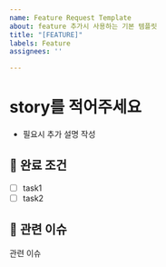 ```yaml
---
name: Feature Request Template
about: feature 추가시 사용하는 기본 템플릿
title: "[FEATURE]"
labels: Feature
assignees: ''

---
```


# story를 적어주세요

- 필요시 추가 설명 작성

## 🤔 완료 조건 

- [ ] task1
- [ ] task2

## 👀 관련 이슈

관련 이슈

